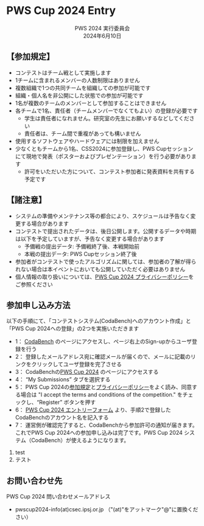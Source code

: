 # PWS Cup 2024 Entry

<div align="center">
PWS 2024 実行委員会
<br>
2024年6月10日
</div>

## 【参加規定】
- コンテストはチーム戦として実施します
- 1チームに含まれるメンバーの人数制限はありません
- 複数組織で1つの共同チームを組織しての参加が可能です
- 組織・個人名を非公開にした状態での参加が可能です
- 1名が複数のチームのメンバーとして参加することはできません
- 各チームで1名、責任者（チームメンバーでなくてもよい）の登録が必要です
    - 学生は責任者になれません。研究室の先生にお願いするなどしてください
    - 責任者は、チーム間で重複があっても構いません
- 使用するソフトウェアやハードウェアには制限を加えません
- 少なくともチームから1名、CSS2024に参加登録し、PWS Cupセッションにて現地で発表（ポスターおよびプレゼンテーション）を行う必要があります
    - 許可をいただいた方について、コンテスト参加者に発表資料を共有する予定です

## 【諸注意】
- システムの準備やメンテナンス等の都合により、スケジュールは予告なく変更する場合があります
- コンテストで提出されたデータは、後日公開します。公開するデータや時期は以下を予定していますが、予告なく変更する場合があります
    - 予備戦の提出データ: 予備戦終了後、本戦開始前
    - 本戦の提出データ: PWS Cupセッション終了後
- 参加者がコンテストで使ったアルゴリズムに関しては、参加者の了解が得られない場合は本イベントにおいても公開していただく必要はありません
- 個人情報の取り扱いについては、[PWS Cup 2024 プライバシーポリシー](./privacy_policy.html)をご参照ください

## 参加申し込み方法
以下の手順にて、「コンテストシステム(CodaBench)へのアカウント作成」と「PWS Cup 2024への登録」の2つを実施いただきます

- 1： [CodaBench](https://www.codabench.org/) のページにアクセスし、ページ右上のSign-upからユーザ登録を行う
- 2： 登録したメールアドレス宛に確認メールが届くので、メールに記載のリンクをクリックしてユーザ登録を完了させる
- 3： CodaBenchの[PWS Cup 2024](https://www.codabench.org/competitions/3262/) のページにアクセスする
- 4： “My Submissions” タブを選択する
- 5：  PWS Cup 2024の[参加規定](https://www.iwsec.org/pws/2024/entry.html)と[プライバシーポリシー](https://www.iwsec.org/pws/2024/privacy_policy.html)をよく読み、同意する場合は "I accept the terms and conditions of the competition." をチェックし、“Register” ボタンを押す
- 6： [PWS Cup 2024 エントリーフォーム](https://forms.gle/9GWq6WkB3Vf6camJ7) より、手順2で登録した CodaBenchのアカウント名を記入する
- 7： 運営側が確認完了すると、CodaBenchから参加許可の通知が届きます。これでPWS Cup 2024への参加申し込みは完了です。PWS Cup 2024 システム（CodaBench）が使えるようになります。

1. test
1. テスト

## お問い合わせ先
PWS Cup 2024 問い合わせメールアドレス
-  pwscup2024-info(at)csec.ipsj.or.jp （"(at)"をアットマーク"@"に置換ください）
